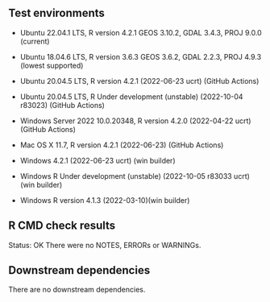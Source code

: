 ## Test environments
* Ubuntu 22.04.1 LTS, R version 4.2.1 GEOS 3.10.2, GDAL 3.4.3, PROJ 9.0.0 (current)
* Ubuntu 18.04.6 LTS, R version 3.6.3 GEOS 3.6.2, GDAL 2.2.3, PROJ 4.9.3 (lowest supported)

* Ubuntu 20.04.5 LTS, R version 4.2.1 (2022-06-23 ucrt) (GitHub Actions)
* Ubuntu 20.04.5 LTS, R Under development (unstable) (2022-10-04 r83023) (GitHub Actions)
* Windows Server 2022 10.0.20348, R version 4.2.0 (2022-04-22 ucrt) (GitHub Actions)
* Mac OS X 11.7, R version 4.2.1 (2022-06-23) (GitHub Actions)

* Windows 4.2.1 (2022-06-23 ucrt) (win builder)
* Windows R Under development (unstable) (2022-10-05 r83033 ucrt) (win builder) 
* Windows R version 4.1.3 (2022-03-10)(win builder)

## R CMD check results
Status: OK
There were no NOTES, ERRORs or WARNINGs.

## Downstream dependencies
There are no downstream dependencies.

